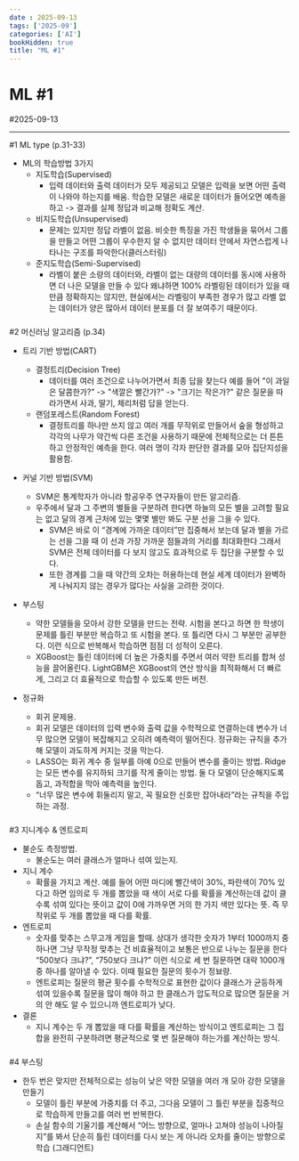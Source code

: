 ```yaml
---
date : 2025-09-13
tags: ['2025-09']
categories: ['AI']
bookHidden: true
title: "ML #1"
---
```


# ML #1

#2025-09-13

---

#1 ML type (p.31-33)

- ML의 학습방법 3가지
  - 지도학습(Supervised)
    - 입력 데이터와 출력 데이터가 모두 제공되고 모델은 입력을 보면 어떤 출력이 나와야 하는지를 배움. 학습한 모델은 새로운 데이터가 들어오면 예측을 하고 -> 결과를 실제 정답과 비교해 정확도 계산.
  - 비지도학습(Unsupervised)
    - 문제는 있지만 정답 라벨이 없음. 비슷한 특징을 가진 학생들을 묶어서 그룹을 만들고 어떤 그룹이 우수한지 알 수 없지만 데이터 안에서 자연스럽게 나타나는 구조를 파악한다(클러스터링)
  - 준지도학습(Semi-Supervised)
    - 라벨이 붙은 소량의 데이터와, 라벨이 없는 대량의 데이터를 동시에 사용하면 더 나은 모델을 만들 수 있다 왜냐하면 100% 라벨링된 데이터가 있을 때만큼 정확하지는 않지만, 현실에서는 라벨링이 부족한 경우가 많고 라벨 없는 데이터가 양은 많아서 데이터 분포를 더 잘 보여주기 때문이다.

###

#2 머신러닝 알고리즘 (p.34)

- 트리 기반 방법(CART)
  - 결정트리(Decision Tree)
    - 데이터를 여러 조건으로 나누어가면서 최종 답을 찾는다 예를 들어 "이 과일은 달콤한가?" -> "색깔은 빨간가?" -> "크기는 작은가?" 같은 질문을 따라가면서 사과, 딸기, 체리처럼 답을 얻는다.
  - 랜덤포레스트(Random Forest)
    - 결정트리를 하나만 쓰지 않고 여러 개를 무작위로 만들어서 숲을 형성하고 각각의 나무가 약간씩 다른 조건을 사용하기 때문에 전체적으로는 더 튼튼하고 안정적인 예측을 한다. 여러 명이 각자 판단한 결과를 모아 집단지성을활용함.

- 커널 기반 방법(SVM)
  - SVM은 통계학자가 아니라 항공우주 연구자들이 만든 알고리즘.
  - 우주에서 달과 그 주변의 별들을 구분하려 한다면 하늘의 모든 별을 고려할 필요는 없고 달의 경계 근처에 있는 몇몇 별만 봐도 구분 선을 그을 수 있다. 
    - SVM은 바로 이 “경계에 가까운 데이터”만 집중해서 보는데 달과 별을 가르는 선을 그을 때 이 선과 가장 가까운 점들과의 거리를 최대화한다 그래서 SVM은 전체 데이터를 다 보지 않고도 효과적으로 두 집단을 구분할 수 있다. 
    - 또한 경계를 그을 때 약간의 오차는 허용하는데 현실 세계 데이터가 완벽하게 나눠지지 않는 경우가 많다는 사실을 고려한 것이다.

- 부스팅
  - 약한 모델들을 모아서 강한 모델을 만드는 전략. 시험을 본다고 하면 한 학생이 문제를 틀린 부분만 복습하고 또 시험을 본다. 또 틀리면 다시 그 부분만 공부한다. 이런 식으로 반복해서 학습하면 점점 더 성적이 오른다. 
  - XGBoost는 틀린 데이터에 더 높은 가중치를 주면서 여러 약한 트리를 합쳐 성능을 끌어올린다. LightGBM은 XGBoost의 연산 방식을 최적화해서 더 빠르게, 그리고 더 효율적으로 학습할 수 있도록 만든 버전.

- 정규화
  - 회귀 문제용.
  - 회귀 모델은 데이터의 입력 변수와 출력 값을 수학적으로 연결하는데 변수가 너무 많으면 모델이 복잡해지고 오히려 예측력이 떨어진다. 정규화는 규칙을 추가해 모델이 과도하게 커지는 것을 막는다. 
  - LASSO는 회귀 계수 중 일부를 아예 0으로 만들어 변수를 줄이는 방법. Ridge는 모든 변수를 유지하되 크기를 작게 줄이는 방법. 둘 다 모델이 단순해지도록 돕고, 과적합을 막아 예측력을 높인다.
  - “너무 많은 변수에 휘둘리지 말고, 꼭 필요한 신호만 잡아내라”라는 규칙을 주입하는 과정.

###

#3 지니계수 & 엔트로피

- 불순도 측정방법.
  - 불순도는 여러 클래스가 얼마나 섞여 있는지.
- 지니 계수 
  - 확률을 가지고 계산. 예를 들어 어떤 마디에 빨간색이 30%, 파란색이 70% 있다고 하면 임의로 두 개를 뽑았을 때 색이 서로 다를 확률을 계산하는데 값이 클수록 섞여 있다는 뜻이고 값이 0에 가까우면 거의 한 가지 색만 있다는 뜻. 즉 무작위로 두 개를 뽑았을 때 다를 확률.
- 엔트로피
  - 숫자를 맞추는 스무고개 게임을 할때. 상대가 생각한 숫자가 1부터 1000까지 중 하나면 그냥 무작정 맞추는 건 비효율적이고 보통은 반으로 나누는 질문을 한다 “500보다 크냐?”, “750보다 크냐?” 이런 식으로 세 번 질문하면 대략 1000개 중 하나를 알아낼 수 있다. 이때 필요한 질문의 횟수가 정뵤량.
  - 엔트로피는 질문의 평균 횟수를 수학적으로 표현한 값이다 클래스가 균등하게 섞여 있을수록 질문을 많이 해야 하고 한 클래스가 압도적으로 많으면 질문을 거의 안 해도 알 수 있으니까 엔트로피가 낮다. 
- 결론
  - 지니 계수는 두 개 뽑았을 때 다를 확률을 계산하는 방식이고 엔트로피는 그 집합을 완전히 구분하려면 평균적으로 몇 번 질문해야 하는가를 계산하는 방식.

###

#4 부스팅

- 한두 번은 맞지만 전체적으로는 성능이 낮은 약한 모델을 여러 개 모아 강한 모델을 만들기
  - 모델이 틀린 부분에 가중치를 더 주고, 그다음 모델이 그 틀린 부분을 집중적으로 학습하게 만들고를 여러 번 반복한다.
  - 손실 함수의 기울기를 계산해서 “어느 방향으로, 얼마나 고쳐야 성능이 나아질지”를 봐서 단순히 틀린 데이터를 다시 보는 게 아니라 오차를 줄이는 방향으로 학습 (그래디언트)

#